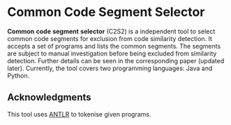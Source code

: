 # Common Code Segment Selector

**Common** **code** **segment** **selector** \(C2S2\) is a independent tool to select common code segments for exclusion from code similarity detection. It accepts a set of programs and lists the common segments. The segments are subject to manual investigation before being excluded from similarity detection. Further details can be seen in the corresponding paper (updated later). Currently, the tool covers two programming languages: Java and Python. 

## Acknowledgments
This tool uses [ANTLR](https://www.antlr.org/) to tokenise given programs.
